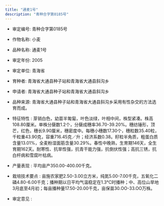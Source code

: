 ```yaml
---
title: "通麦1号"
description: "青种合字第0185号"
---
```

* 审定编号:  青种合字第0185号

*  作物名称:  小麦

*  品种名称:  通麦1号

*  审定年份:  2005

*  审定单位:  青海省

* 育种者:  青海省大通县种子站和青海省大通县斜沟乡

*  申请者:  青海省大通县种子站和青海省大通县斜沟乡

*  品种来源:  青海省大通县种子站和青海省大通县斜沟乡采用有性杂交的方法选育而成。

*  特征特性 : 
芽销白色，幼苗半匍匐，叶色淡绿，叶相中间，株型紧凑。株高108.80厘米。单株分蘖数1.2个，分蘖成穗率36.70-39.20%。穗纺锤形，顶芒，红色，穗长9.90厘米，穗密度中。每穗小穗数17.30个，穗粒数35.40粒，千粒重43.90克，容重716.45克／升；经济系数0.38。籽粒半角质，粗蛋白质含量13.01%，全麦粉湿面筋含量30.29%。春性中晚熟，生育期146天，全生育期162天。耐寒性、抗旱性强，抗青干能力强，抗倒伏性强；高抗三锈，抗白杆病和雪腐叶枯病。
 
*  产量表现 : 
平均亩产350.00-400.00千克。

*  栽培技术要点 : 
亩施农家肥2.50-3.00立方米，纯氮5.00-7.00千克，五氧化二磷4.80-6.00千克；播种期以日平均气温稳定在1.3℃时播种；中、高位山旱地3月底至4月初；每亩播种量17.50-20.00千克，亩保苗30.OO-33.OO万株。

*  审定意见 : 

